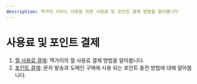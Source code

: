 ```yaml
---
description: 맥가이 서비스 이용을 위한 사용료 및 포인트 결제 방법을 알아봅니다
---
```


# 사용료 및 포인트 결제

1. [월 사용료 결제](monthly.md): 맥가이의 월 사용료 결제 방법을 알아봅니다.
2. [포인트 결제](points.md): 문자 발송과 도메인 구매에 사용 되는 포인트 충전 방법에 대해 알아봅니다.
